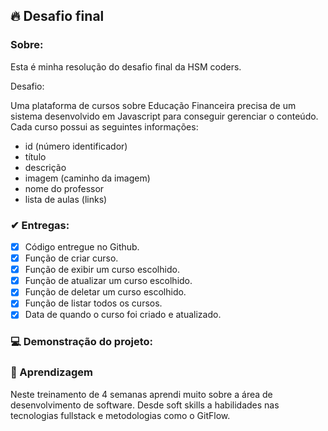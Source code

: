 ## 🔥 Desafio final

### Sobre:
Esta é minha resolução do desafio final da HSM coders.

Desafio:

Uma plataforma de cursos sobre Educação Financeira precisa de um sistema
desenvolvido em Javascript para conseguir gerenciar o conteúdo. Cada curso possui as
seguintes informações:

- id (número identificador)
- título
- descrição
- imagem (caminho da imagem)
- nome do professor
- lista de aulas (links)

### ✔ Entregas:
- [x] Código entregue no Github.
- [x] Função de criar curso.
- [x] Função de exibir um curso escolhido.
- [x] Função de atualizar um curso escolhido.
- [x] Função de deletar um curso escolhido.
- [x] Função de listar todos os cursos.
- [x] Data de quando o curso foi criado e atualizado.

### 💻 Demonstração do projeto:

### 🧠 Aprendizagem
Neste treinamento de 4 semanas aprendi muito sobre a área de desenvolvimento de software. Desde soft skills a habilidades nas tecnologias fullstack e metodologias como o GitFlow.

